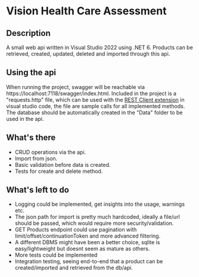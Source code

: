 # Vision Health Care Assessment

## Description
A small web api written in Visual Studio 2022 using .NET 6. Products can be retrieved, created, updated, deleted and imported through this api. 

## Using the api
When running the project, swagger will be reachable via https://localhost:7118/swagger/index.html. Included in the project is a "requests.http" file, which can be used with the [REST Client extension](https://marketplace.visualstudio.com/items?itemName=humao.rest-client) in visual studio code, the file are sample calls for all implemented methods. <br/>
The database should be automatically created in the "Data" folder to be used in the api.


## What's there
- CRUD operations via the api.
- Import from json.
- Basic validation before data is created.
- Tests for create and delete method.

## What's left to do
- Logging could be implemented, get insights into the usage, warnings etc.
- The json path for import is pretty much hardcoded, ideally a file/url should be passed, which would require more security/validation.
- GET Products endpoint could use pagination with limit/offset/continuationToken and more advanced filtering.
- A different DBMS might have been a better choice, sqlite is easy/lightweight but doesnt seem as mature as others. 
- More tests could be implemented
- Integration testing, seeing end-to-end that a product can be created/imported and retrieved from the db/api.

